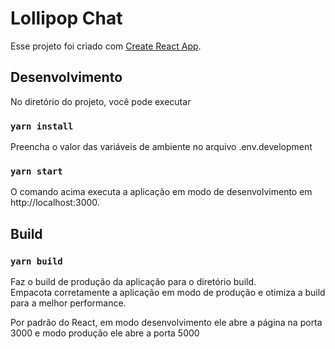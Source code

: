 # Lollipop Chat

Esse projeto foi criado com [Create React App](https://github.com/facebook/create-react-app).

## Desenvolvimento

No diretório do projeto, você pode executar

### `yarn install`

Preencha o valor das variáveis de ambiente no arquivo .env.development

### `yarn start`

O comando acima executa a aplicação em modo de desenvolvimento em http://localhost:3000.

## Build

### `yarn build`

Faz o build de produção da aplicação para o diretório build.  
Empacota corretamente a aplicação em modo de produção e otimiza a build para a melhor performance.

Por padrão do React, em modo desenvolvimento ele abre a página na porta 3000 e modo produção ele abre a porta 5000
